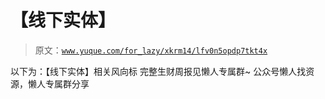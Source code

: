 # 【线下实体】

> 原文：[`www.yuque.com/for_lazy/xkrm14/lfv0n5opdp7tkt4x`](https://www.yuque.com/for_lazy/xkrm14/lfv0n5opdp7tkt4x)

<ne-p id="uee65f609" data-lake-id="uee65f609"><ne-text id="u08739982">以下为：【线下实体】相关风向标</ne-text></ne-p> <ne-p id="uda77307c" data-lake-id="uda77307c"><ne-text id="ua94d0e57">完整生财周报见懒人专属群~</ne-text></ne-p> <ne-p id="ufe305d0f" data-lake-id="ufe305d0f"><ne-text id="u1f6878ec">公众号懒人找资源，懒人专属群分享</ne-text></ne-p>